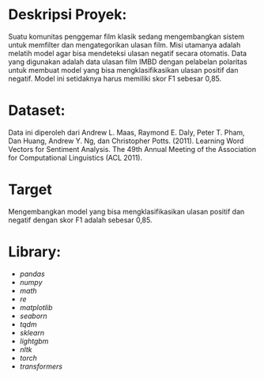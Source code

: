 # Deskripsi Proyek:
Suatu komunitas penggemar film klasik sedang mengembangkan sistem untuk memfilter dan mengategorikan ulasan film. Misi utamanya adalah melatih model agar bisa mendeteksi ulasan negatif secara otomatis. Data yang digunakan adalah data ulasan film IMBD dengan pelabelan polaritas untuk membuat model yang bisa mengklasifikasikan ulasan positif dan negatif. Model ini setidaknya harus memiliki skor F1 sebesar 0,85.

# Dataset:
Data ini diperoleh dari Andrew L. Maas, Raymond E. Daly, Peter T. Pham, Dan Huang, Andrew Y. Ng, dan Christopher Potts. (2011). Learning Word Vectors for Sentiment Analysis. The 49th Annual Meeting of the Association for Computational Linguistics (ACL 2011).

# Target
Mengembangkan model yang bisa mengklasifikasikan ulasan positif dan negatif dengan skor F1 adalah sebesar 0,85.

# Library:
- _pandas_
- _numpy_
- _math_
- _re_
- _matplotlib_
- _seaborn_
- _tqdm_
- _sklearn_
- _lightgbm_
- _nltk_
- _torch_
- _transformers_
